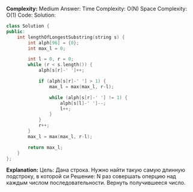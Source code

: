 **Complexity:** Medium
Answer:
	Time Complexity: O(N)
	Space Complexity: O(1)
Code:
Solution:
```cpp
class Solution {
public:
    int lengthOfLongestSubstring(string s) {
        int alph[96] = {0};
        int max_l = 0;

        int l = 0, r = 0;
        while (r < s.length()) {
            alph[s[r]-' ']++;

            if (alph[s[r]-' '] > 1) {
                max_l = max(max_l, r-l);

                while (alph[s[r]-' '] != 1) {
                    alph[s[l]-' ']--;
                    l++;
                }
            }
            r++;
        }
        max_l = max(max_l, r-l);

        return max_l;
    }
};
```
**Explanation:**
	Цель: Дана строка. Нужно найти такую самую длинную подстроку, в которой си
	Решение: N раз совершать оперцию над каждым числом последовательности. Вернуть получившееся число.